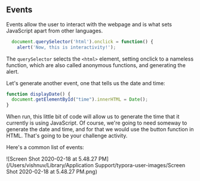 ## Events

Events allow the user to interact with the webpage and is what sets JavaScript apart from other languages.

``` JavaScript
  document.querySelector('html').onclick = function() {
    alert('Now, this is interactivity!');
```


The `querySelector` selects the `<html>` element, setting onclick to a nameless function, which are also called anonymous functions, and generating the alert. 

Let's generate another event, one that tells us the date and time: 

``` javascript
function displayDate() {
  document.getElementById("time").innerHTML = Date();
}
```

When run, this little bit of code will allow us to generate the time that it currently is using JavaScript. Of course, we're going to need someway to generate the date and time, and for that we would use the button function in HTML. That's going to be your challenge activity. 

Here's a common list of events:

![Screen Shot 2020-02-18 at 5.48.27 PM](/Users/vishnuv/Library/Application Support/typora-user-images/Screen Shot 2020-02-18 at 5.48.27 PM.png)

